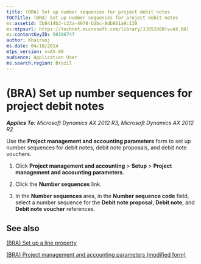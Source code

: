 ```yaml
---
title: (BRA) Set up number sequences for project debit notes
TOCTitle: (BRA) Set up number sequences for project debit notes
ms:assetid: 5b8414b3-c23a-4978-b2bc-8db861a9c130
ms:mtpsurl: https://technet.microsoft.com/library/JJ853380(v=AX.60)
ms:contentKeyID: 50396747
author: Khairunj
ms.date: 04/18/2014
mtps_version: v=AX.60
audience: Application User
ms.search.region: Brazil
---
```


# (BRA) Set up number sequences for project debit notes 


_**Applies To:** Microsoft Dynamics AX 2012 R3, Microsoft Dynamics AX 2012 R2_

Use the **Project management and accounting parameters** form to set up number sequences for debit notes, debit note proposals, and debit note vouchers.

1.  Click **Project management and accounting** \> **Setup** \> **Project management and accounting parameters**.

2.  Click the **Number sequences** link.

3.  In the **Number sequences** area, in the **Number sequence code** field, select a number sequence for the **Debit note proposal**, **Debit note**, and **Debit note voucher** references.

## See also

[(BRA) Set up a line property](bra-set-up-a-line-property.md)

[(BRA) Project management and accounting parameters (modified form)](https://technet.microsoft.com/library/jj937990\(v=ax.60\))

  


